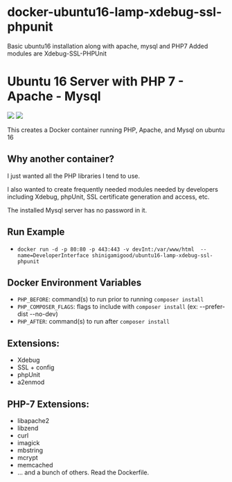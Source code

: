 # docker-ubuntu16-lamp-xdebug-ssl-phpunit
Basic ubuntu16 installation along with apache, mysql and PHP7 Added modules are Xdebug-SSL-PHPUnit

# Ubuntu 16 Server with PHP 7 - Apache - Mysql

[![](https://images.microbadger.com/badges/image/shinigamigood/docker-ubuntu16-lamp-xdebug-ssl-phpunit.svg)](https://microbadger.com/images/shinigamigood/docker-ubuntu16-lamp-xdebug-ssl-phpunit "Get your own image badge on microbadger.com") [![](https://images.microbadger.com/badges/version/shinigamigood/docker-ubuntu16-lamp-xdebug-ssl-phpunit.svg)](https://microbadger.com/images/shinigamigood/docker-ubuntu16-lamp-xdebug-ssl-phpunit "Get your own version badge on microbadger.com")

This creates a Docker container running PHP, Apache, and Mysql on ubuntu 16

## Why another container?  

I just wanted all the PHP libraries I tend to use.

 I also wanted to create frequently needed modules needed by developers including Xdebug, phpUnit, SSL certificate generation and access, etc.

The installed Mysql server has no password in it.

## Run Example

- `docker run -d -p 80:80 -p 443:443 -v devInt:/var/www/html  --name=DeveloperInterface shinigamigood/ubuntu16-lamp-xdebug-ssl-phpunit`


## Docker Environment Variables

- `PHP_BEFORE`: command(s) to run prior to running `composer install` 
- `PHP_COMPOSER_FLAGS`: flags to include with `composer install` (ex: --prefer-dist --no-dev)
- `PHP_AFTER`: command(s) to run after `composer install`

##  Extensions:

- Xdebug
- SSL + config
- phpUnit
- a2enmod

## PHP-7 Extensions:

- libapache2
- libzend
- curl
- imagick
- mbstring
- mcrypt
- memcached
- ... and a bunch of others.  Read the Dockerfile.
